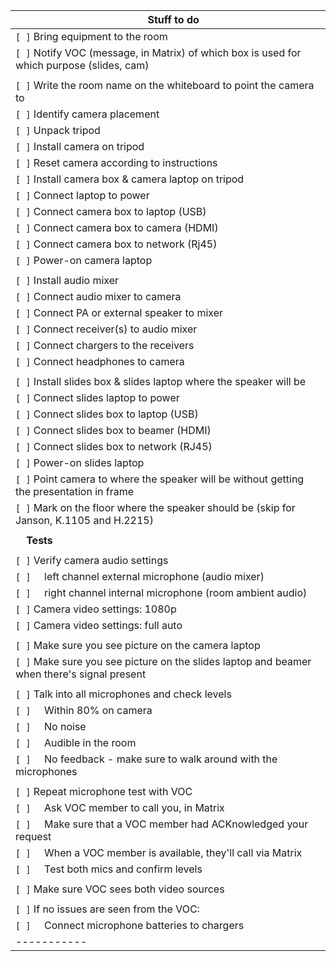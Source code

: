 |&nbsp;&nbsp;&nbsp;&nbsp;**Stuff to do**|
|-----------|
|`[ ]` Bring equipment to the room|
|`[ ]` Notify VOC (message, in Matrix) of which box is used for which purpose (slides, cam)|
| |
|`[ ]` Write the room name on the whiteboard to point the camera to|
|`[ ]` Identify camera placement|
|`[ ]` Unpack tripod|
|`[ ]` Install camera on tripod|
|`[ ]` Reset camera according to instructions|
|`[ ]` Install camera box & camera laptop on tripod|
|`[ ]` Connect laptop to power|
|`[ ]` Connect camera box to laptop (USB)|
|`[ ]` Connect camera box to camera (HDMI)|
|`[ ]` Connect camera box to network (Rj45)|
|`[ ]` Power-on camera laptop|
| |
|`[ ]` Install audio mixer|
|`[ ]` Connect audio mixer to camera|
|`[ ]` Connect PA or external speaker to mixer|
|`[ ]` Connect receiver(s) to audio mixer|
|`[ ]` Connect chargers to the receivers|
|`[ ]` Connect headphones to camera|
| |
|`[ ]` Install slides box & slides laptop where the speaker will be|
|`[ ]` Connect slides laptop to power|
|`[ ]` Connect slides box to laptop (USB)|
|`[ ]` Connect slides box to beamer (HDMI)|
|`[ ]` Connect slides box to network (RJ45)|
|`[ ]` Power-on slides laptop|
|`[ ]` Point camera to where the speaker will be without getting the presentation in frame|
|`[ ]` Mark on the floor where the speaker should be (skip for Janson, K.1105 and H.2215)|
| |
|&nbsp;&nbsp;&nbsp;&nbsp;**Tests**|
| |
|`[ ]` Verify camera audio settings|
|`[ ]` &nbsp;&nbsp;&nbsp;&nbsp;left channel external microphone (audio mixer)|
|`[ ]` &nbsp;&nbsp;&nbsp;&nbsp;right channel internal microphone (room ambient audio)|
|`[ ]` Camera video settings: 1080p|
|`[ ]` Camera video settings: full auto|
| |
|`[ ]` Make sure you see picture on the camera laptop|
|`[ ]` Make sure you see picture on the slides laptop and beamer when there's signal present|
| |
|`[ ]` Talk into all microphones and check levels|
|`[ ]` &nbsp;&nbsp;&nbsp;&nbsp;Within 80% on camera|
|`[ ]` &nbsp;&nbsp;&nbsp;&nbsp;No noise|
|`[ ]` &nbsp;&nbsp;&nbsp;&nbsp;Audible in the room|
|`[ ]` &nbsp;&nbsp;&nbsp;&nbsp;No feedback - make sure to walk around with the microphones|
||
|`[ ]` Repeat microphone test with VOC|
|`[ ]` &nbsp;&nbsp;&nbsp;&nbsp;Ask VOC member to call you, in Matrix |
|`[ ]` &nbsp;&nbsp;&nbsp;&nbsp;Make sure that a VOC member had ACKnowledged your request|
|`[ ]` &nbsp;&nbsp;&nbsp;&nbsp;When a VOC member is available, they'll call via Matrix|
|`[ ]` &nbsp;&nbsp;&nbsp;&nbsp;Test both mics and confirm levels |
||
|`[ ]` Make sure VOC sees both video sources|
||
|`[ ]` If no issues are seen from the VOC:|
|`[ ]` &nbsp;&nbsp;&nbsp;&nbsp;Connect microphone batteries to chargers|
|-----------|
